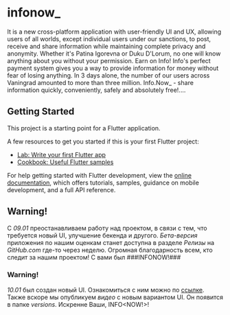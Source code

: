 # infonow_

It is a new cross-platform application with user-friendly UI and UX, allowing users of all worlds, except individual users under our sanctions, to post, receive and share information while maintaining complete privacy and anonymity. Whether it's Patina Igorevna or Duku D'Lorum, no one will know anything about you without your permission. Earn on Info! Info's perfect payment system gives you a way to provide information for money without fear of losing anything. In 3 days alone, the number of our users across Vaningrad amounted to more than three million. Info.Now_ - share information quickly, conveniently, safely and absolutely free!....

## Getting Started

This project is a starting point for a Flutter application.

A few resources to get you started if this is your first Flutter project:

- [Lab: Write your first Flutter app](https://docs.flutter.dev/get-started/codelab)
- [Cookbook: Useful Flutter samples](https://docs.flutter.dev/cookbook)

For help getting started with Flutter development, view the
[online documentation](https://docs.flutter.dev/), which offers tutorials,
samples, guidance on mobile development, and a full API reference.

## Warning!

С _09.01_ преостанавливаем работу над проектом, в связи с тем, что требуется новый UI, улучшение бекенда и другого. 
_Бета-версия_ приложения по нашим оценкам станет доступна в разделе _Релизы_ на _GitHub.com_ где-то через неделю. 
Огромная благодарность всем, кто следит за нашим проектом! С вами был ###INFONOW!###

### Warning! 

_10.01_ был создан новый UI. Ознакомиться с ним можно по [ссылке](https://www.figma.com/file/OLF1rKCrozPrkzXrBJ5m6P/INFONOW_?type=design&node-id=0%3A1&mode=design&t=5HuiEsoq5Hj8dtru-1). 
Также вскоре мы опубликуем _видео_ с новым вариантом UI. Он появится в папке _versions_.
Искренне Ваши, INFO<NOW!>!
